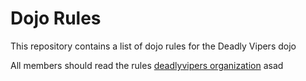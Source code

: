 Dojo Rules
==========

This repository contains a list of dojo rules for the Deadly Vipers dojo

All members should read the rules
[deadlyvipers organization](https://github.com/deadlyvipers)
asad
